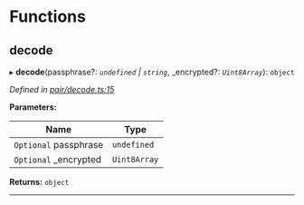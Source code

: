 

# Functions

<a id="decode"></a>

##  decode

▸ **decode**(passphrase?: *`undefined` | `string`*, _encrypted?: *`Uint8Array`*): `object`

*Defined in [pair/decode.ts:15](https://github.com/polkadot-js/common/blob/5cb5390/packages/keyring/src/pair/decode.ts#L15)*

**Parameters:**

| Name | Type |
| ------ | ------ |
| `Optional` passphrase | `undefined` | `string` |
| `Optional` _encrypted | `Uint8Array` |

**Returns:** `object`

___

